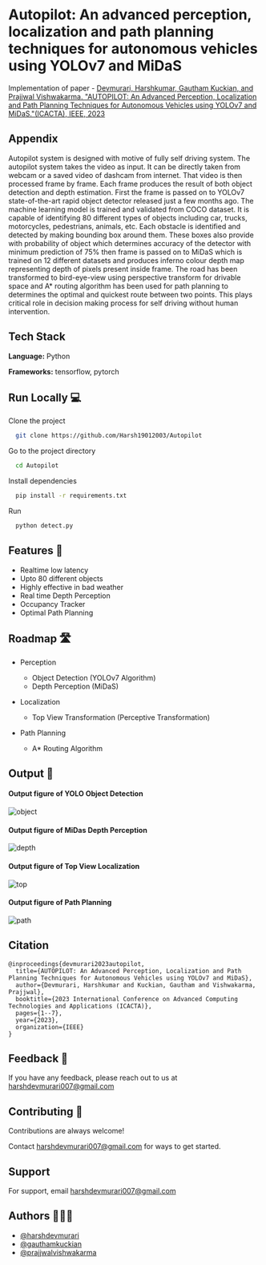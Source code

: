 
# Autopilot: An advanced perception, localization and path planning techniques for autonomous vehicles using YOLOv7 and MiDaS 

Implementation of paper -  [Devmurari, Harshkumar, Gautham Kuckian, and Prajjwal Vishwakarma. "AUTOPILOT: An Advanced Perception, Localization and Path Planning Techniques for Autonomous Vehicles using YOLOv7 and MiDaS."(ICACTA), IEEE, 2023](https://ieeexplore.ieee.org/document/10393218)


## Appendix 

Autopilot system is designed with motive of fully self driving system. The autopilot system takes the video as input. It can be directly taken from webcam or a saved video of dashcam from internet. That video is then processed frame by frame. Each frame produces the result of both object detection and depth estimation. First the frame is passed on to YOLOv7 state-of-the-art rapid object detector released just a few months ago. The machine learning model is trained and validated from COCO dataset. It is capable of identifying 80 different types of objects including car, trucks, motorcycles, pedestrians, animals, etc. Each obstacle is identified and detected by making bounding box around them. These boxes also provide with probability of object which determines accuracy of the detector with minimum prediction of 75% then frame is passed on to MiDaS which is trained on 12 different datasets and produces inferno colour depth map representing depth of pixels present inside frame. The road has been  transformed to bird-eye-view using perspective transform for drivable space and A* routing algorithm has been used for path planning to determines the optimal and quickest route between two points. This plays critical role in decision making process for self driving without human intervention.


## Tech Stack

**Language:** Python

**Frameworks:** tensorflow, pytorch


## Run Locally 💻

Clone the project

```bash
  git clone https://github.com/Harsh19012003/Autopilot
```

Go to the project directory

```bash
  cd Autopilot
```

Install dependencies

```bash
  pip install -r requirements.txt
```

Run

```bash
  python detect.py
```



## Features 📌

- Realtime low latency
- Upto 80 different objects
- Highly effective in bad weather 
- Real time Depth Perception
- Occupancy Tracker
- Optimal Path Planning



## Roadmap 🛣️

- Perception
    - Object Detection (YOLOv7 Algorithm)
    - Depth Perception (MiDaS)

- Localization
    - Top View Transformation (Perceptive Transformation)

- Path Planning
    - A* Routing Algorithm

## Output 🏅
#### Output figure of YOLO Object Detection
![object](https://github.com/Harsh19012003/Autopilot/assets/94838404/a2195a31-049a-44f4-8598-48b817bd7cf5) 

#### Output figure of MiDas Depth Perception
![depth](https://github.com/Harsh19012003/Autopilot/assets/94838404/ab868eca-c1cd-48f6-bf8b-2b9d16437be7)

#### Output figure of Top View Localization
![top](https://github.com/Harsh19012003/Autopilot/assets/94838404/dc32f98e-d308-4640-8c98-e9f7368116f2)

#### Output figure of Path Planning
![path](https://github.com/Harsh19012003/Autopilot/assets/94838404/672d1881-c9ae-4d6c-92e6-8c1a1bdc1043)

## Citation
```
@inproceedings{devmurari2023autopilot,
  title={AUTOPILOT: An Advanced Perception, Localization and Path Planning Techniques for Autonomous Vehicles using YOLOv7 and MiDaS},
  author={Devmurari, Harshkumar and Kuckian, Gautham and Vishwakarma, Prajjwal},
  booktitle={2023 International Conference on Advanced Computing Technologies and Applications (ICACTA)},
  pages={1--7},
  year={2023},
  organization={IEEE}
}
```
## Feedback 📝

If you have any feedback, please reach out to us at harshdevmurari007@gmail.com

## Contributing 🤝

Contributions are always welcome!

Contact harshdevmurari007@gmail.com for ways to get started.



## Support

For support, email harshdevmurari007@gmail.com


## Authors 👨🏻‍💻

- [@harshdevmurari](https://github.com/Harsh19012003)
- [@gauthamkuckian](https://github.com/gauthamkuckian)
- [@prajjwalvishwakarma](https://github.com/PrajjwalV27)

